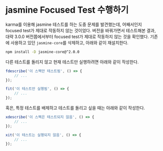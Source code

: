 # jasmine Focused Test 수행하기

karma를 이용해 jasmine 테스트를 하는 도중 문제를 발견했는데, 어째서인지 focused test가 제대로 작동하지 않는 것이었다. 버전을 바꿔가면서 테스트해본 결과, 대략 3.0.0 버전쯤에서부터 focused test가 제대로 작동하지 않는 것을 확인했다. 기존에 사용하고 있던 `jasmine-core`를 삭제하고, 아래와 같이 재설치한다.

```sh
npm install -D jasmine-core@^2.0.0
```

다른 테스트를 돌리지 않고 현재 테스트만 실행하려면 아래와 같이 작성한다.

```js
fdescribe('이 스펙만 테스트됨', () => {
    // ...
});

fit('이 테스트만 실행됨', () => {
    // ...
});
```

혹은, 특정 테스트를 배제하고 테스트를 돌리고 싶을 때는 아래와 같이 작성한다.

```js
xdescribe('이 스펙은 테스트되지 않음', () => {
    // ...
});

xit('이 테스트는 실행되지 않음', () => {
    // ...
});
```
